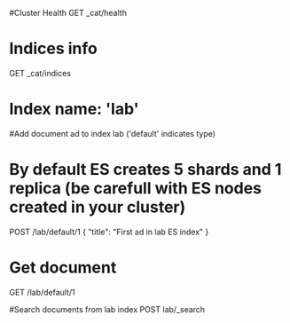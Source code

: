 #Cluster Health
GET _cat/health

# Indices info
GET _cat/indices


# Index name: 'lab'

#Add document ad to index lab ('default' indicates type)
# By default ES creates 5 shards and 1 replica (be carefull with ES nodes created in your cluster)
POST /lab/default/1 
{
  "title": "First ad in lab ES index"
} 

# Get document
GET /lab/default/1

#Search documents from lab index
POST lab/_search
